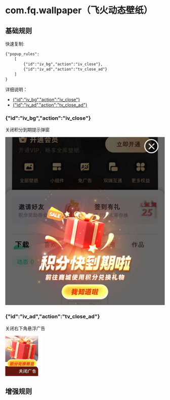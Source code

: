 # com.fq.wallpaper（飞火动态壁纸）

## 基础规则

快速复制:
```
{"popup_rules":
    [
        {"id":"iv_bg","action":"iv_close"},
        {"id":"iv_ad","action":"tv_close_ad"}
    ]
}
```
详细说明：
- [{"id":"iv_bg","action":"iv_close"}](#idiv_bgactioniv_close)
- [{"id":"iv_ad","action":"tv_close_ad"}](#idiv_adactiontv_close_ad)

### {"id":"iv_bg","action":"iv_close"}
关闭积分到期提示弹窗

![](./assets/积分到期提示弹窗.jpg)

### {"id":"iv_ad","action":"tv_close_ad"}
关闭右下角悬浮广告

![](./assets/右下角悬浮广告.jpg)

## 增强规则
